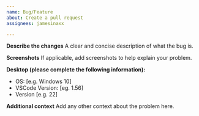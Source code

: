 ```yaml
---
name: Bug/Feature
about: Create a pull request
assignees: jamesinaxx

---
```


**Describe the changes**
A clear and concise description of what the bug is.

**Screenshots**
If applicable, add screenshots to help explain your problem.

**Desktop (please complete the following information):**
 - OS: [e.g. Windows 10]
 - VSCode Version:  [eg. 1.56]
 - Version [e.g. 22]

**Additional context**
Add any other context about the problem here.
